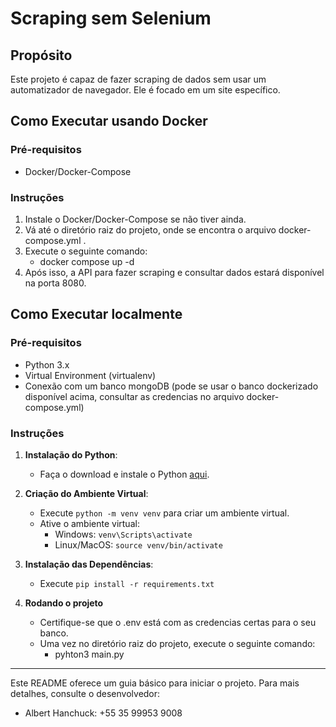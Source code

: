 # Scraping sem Selenium

## Propósito

Este projeto é capaz de fazer scraping de dados sem usar um automatizador de navegador.
Ele é focado em um site específico.

## Como Executar usando Docker

### Pré-requisitos
- Docker/Docker-Compose

### Instruções

1. Instale o Docker/Docker-Compose se não tiver ainda.
2. Vá até o diretório raiz do projeto, onde se encontra o arquivo docker-compose.yml .
3. Execute o seguinte comando:
   - docker compose up -d
4. Após isso, a API para fazer scraping e consultar dados estará disponível na porta 8080.

## Como Executar localmente

### Pré-requisitos
- Python 3.x
- Virtual Environment (virtualenv)
- Conexão com um banco mongoDB (pode se usar o banco dockerizado disponível acima, consultar as credencias no arquivo docker-compose.yml)

### Instruções

1. **Instalação do Python**:
   - Faça o download e instale o Python [aqui](https://www.python.org/downloads/).

2. **Criação do Ambiente Virtual**:
   - Execute `python -m venv venv` para criar um ambiente virtual.
   - Ative o ambiente virtual: 
     - Windows: `venv\Scripts\activate`
     - Linux/MacOS: `source venv/bin/activate`

3. **Instalação das Dependências**:
   - Execute `pip install -r requirements.txt`
  
4. **Rodando o projeto**
   - Certifique-se que o .env está com as credencias certas para o seu banco.
   - Uma vez no diretório raiz do projeto, execute o seguinte comando:
       - pyhton3 main.py

---

Este README oferece um guia básico para iniciar o projeto. Para mais detalhes, consulte o desenvolvedor:

- Albert Hanchuck: +55 35 99953 9008
